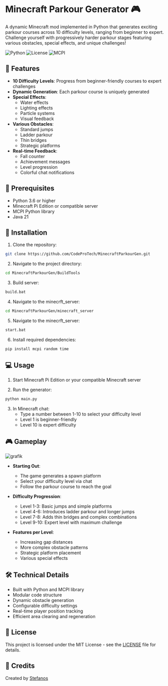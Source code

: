 # Minecraft Parkour Generator 🎮

A dynamic Minecraft mod implemented in Python that generates exciting parkour courses across 10 difficulty levels, ranging from beginner to expert. Challenge yourself with progressively harder parkour stages featuring various obstacles, special effects, and unique challenges!

![Python](https://img.shields.io/badge/python-v3.6+-blue.svg)
![License](https://img.shields.io/badge/license-MIT-green.svg)
![MCPI](https://img.shields.io/badge/MCPI-Compatible-orange.svg)

## 🌟 Features

- **10 Difficulty Levels**: Progress from beginner-friendly courses to expert challenges
- **Dynamic Generation**: Each parkour course is uniquely generated
- **Special Effects**: 
  - Water effects
  - Lighting effects
  - Particle systems
  - Visual feedback
- **Various Obstacles**:
  - Standard jumps
  - Ladder parkour
  - Thin bridges
  - Strategic platforms
- **Real-time Feedback**:
  - Fall counter
  - Achievement messages
  - Level progression
  - Colorful chat notifications

## 🎯 Prerequisites

- Python 3.6 or higher
- Minecraft Pi Edition or compatible server
- MCPI Python library
- Java 21

## 🚀 Installation

1. Clone the repository:
```bash
git clone https://github.com/CodeProTech/MinecraftParkourGen.git
```

2. Navigate to the project directory:
```bash
cd MinecraftParkourGen/BuildTools
```

3. Build server:
```bash
build.bat

```
4. Navigate to the minecrft_server:
```bash
cd MinecraftParkourGen/minecraft_server
```

5. Navigate to the minecrft_server:
```bash
start.bat
```

6. Install required dependencies:
```bash
pip install mcpi random time
```

## 💻 Usage

1. Start Minecraft Pi Edition or your compatible Minecraft server

2. Run the generator:
```bash
python main.py
```

3. In Minecraft chat:
   - Type a number between 1-10 to select your difficulty level
   - Level 1 is beginner-friendly
   - Level 10 is expert difficulty

## 🎮 Gameplay
![grafik](https://github.com/user-attachments/assets/429de4ca-b4ec-487b-bdda-00573f8eb235)

- **Starting Out**:
  - The game generates a spawn platform
  - Select your difficulty level via chat
  - Follow the parkour course to reach the goal

- **Difficulty Progression**:
  - Level 1-3: Basic jumps and simple platforms
  - Level 4-6: Introduces ladder parkour and longer jumps
  - Level 7-8: Adds thin bridges and complex combinations
  - Level 9-10: Expert level with maximum challenge

- **Features per Level**:
  - Increasing gap distances
  - More complex obstacle patterns
  - Strategic platform placement
  - Various special effects

## 🛠️ Technical Details

- Built with Python and MCPI library
- Modular code structure
- Dynamic obstacle generation
- Configurable difficulty settings
- Real-time player position tracking
- Efficient area clearing and regeneration

## 📝 License

This project is licensed under the MIT License - see the [LICENSE](LICENSE) file for details.

## 🎨 Credits

Created by [Stefanos](https://github.com/CodeProTech)
